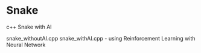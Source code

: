 # Snake
c++ Snake with AI

snake_withoutAI.cpp
snake_withAI.cpp - using Reinforcement Learning with Neural Network
